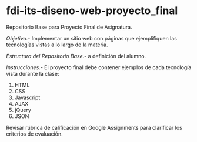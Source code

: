 # fdi-its-diseno-web-proyecto_final
Repositorio Base para Proyecto Final de Asignatura.

<em>Objetivo.-</em> Implementar un sitio web con páginas que ejemplifiquen las tecnologías vistas a lo largo de la materia.

<em>Estructura del Repositorio Base.-</em> a definición del alumno.

<em>Instrucciones.-</em>
El proyecto final debe contener ejemplos de cada tecnología vista durante la clase:
<ol>
  <li>HTML</li>
  <li>CSS</li>
  <li>Javascript</li>
  <li>AJAX</li>
  <li>jQuery</li>
  <li>JSON</li>
</ol>

Revisar rúbrica de calificación en Google Assignments para clarificar los criterios de evaluación.
